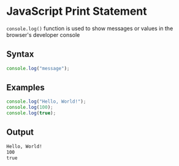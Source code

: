 # JavaScript Print Statement

`console.log()` function is used to show messages or values in the browser's developer console

## Syntax

```js
console.log("message");
```

## Examples

```js
console.log("Hello, World!");
console.log(100);
console.log(true);
```

## Output

```txt
Hello, World!
100
true
```
